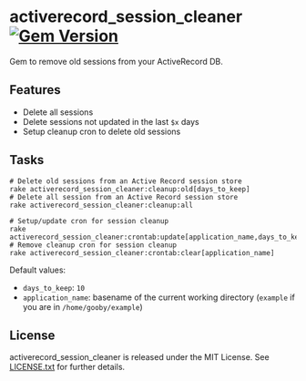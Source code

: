 # activerecord_session_cleaner [![Gem Version](https://badge.fury.io/rb/activerecord_session_cleaner.png)](http://badge.fury.io/rb/activerecord_session_cleaner)

Gem to remove old sessions from your ActiveRecord DB.

## Features

* Delete all sessions
* Delete sessions not updated in the last `$x` days
* Setup cleanup cron to delete old sessions

## Tasks

    # Delete old sessions from an Active Record session store
    rake activerecord_session_cleaner:cleanup:old[days_to_keep]
    # Delete all session from an Active Record session store
    rake activerecord_session_cleaner:cleanup:all

    # Setup/update cron for session cleanup
    rake activerecord_session_cleaner:crontab:update[application_name,days_to_keep]
    # Remove cleanup cron for session cleanup
    rake activerecord_session_cleaner:crontab:clear[application_name]

Default values:

* `days_to_keep`: `10`
* `application_name`: basename of the current working directory (`example` if you are in `/home/gooby/example`)

## License

activerecord_session_cleaner is released under the MIT License. See [LICENSE.txt](LICENSE.txt) for further details.

